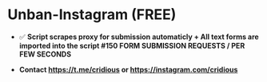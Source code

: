 # Unban-Instagram (FREE)

</a> </p>

- ✅ <strong>Script scrapes proxy for submission automaticly + All text forms are imported into the script<strong> **#150 FORM SUBMISSION REQUESTS / PER FEW SECONDS**


- <strong>Contact<strong> **https://t.me/cridious** or **https://instagram.com/cridious**
